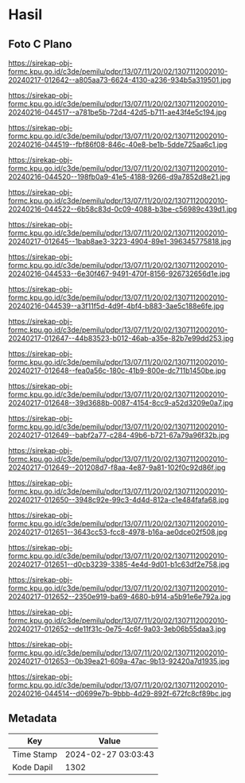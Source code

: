# Hasil

## Foto C Plano

https://sirekap-obj-formc.kpu.go.id/c3de/pemilu/pdpr/13/07/11/20/02/1307112002010-20240217-012642--a805aa73-6624-4130-a236-934b5a319501.jpg

https://sirekap-obj-formc.kpu.go.id/c3de/pemilu/pdpr/13/07/11/20/02/1307112002010-20240216-044517--a781be5b-72d4-42d5-b711-ae43f4e5c194.jpg

https://sirekap-obj-formc.kpu.go.id/c3de/pemilu/pdpr/13/07/11/20/02/1307112002010-20240216-044519--fbf86f08-846c-40e8-be1b-5dde725aa6c1.jpg

https://sirekap-obj-formc.kpu.go.id/c3de/pemilu/pdpr/13/07/11/20/02/1307112002010-20240216-044520--198fb0a9-41e5-4188-9266-d9a7852d8e21.jpg

https://sirekap-obj-formc.kpu.go.id/c3de/pemilu/pdpr/13/07/11/20/02/1307112002010-20240216-044522--6b58c83d-0c09-4088-b3be-c56989c439d1.jpg

https://sirekap-obj-formc.kpu.go.id/c3de/pemilu/pdpr/13/07/11/20/02/1307112002010-20240217-012645--1bab8ae3-3223-4904-89e1-396345775818.jpg

https://sirekap-obj-formc.kpu.go.id/c3de/pemilu/pdpr/13/07/11/20/02/1307112002010-20240216-044533--6e30f467-9491-470f-8156-926732656d1e.jpg

https://sirekap-obj-formc.kpu.go.id/c3de/pemilu/pdpr/13/07/11/20/02/1307112002010-20240216-044539--a3f11f5d-4d9f-4bf4-b883-3ae5c188e6fe.jpg

https://sirekap-obj-formc.kpu.go.id/c3de/pemilu/pdpr/13/07/11/20/02/1307112002010-20240217-012647--44b83523-b012-46ab-a35e-82b7e99dd253.jpg

https://sirekap-obj-formc.kpu.go.id/c3de/pemilu/pdpr/13/07/11/20/02/1307112002010-20240217-012648--fea0a56c-180c-41b9-800e-dc711b1450be.jpg

https://sirekap-obj-formc.kpu.go.id/c3de/pemilu/pdpr/13/07/11/20/02/1307112002010-20240217-012648--39d3688b-0087-4154-8cc9-a52d3209e0a7.jpg

https://sirekap-obj-formc.kpu.go.id/c3de/pemilu/pdpr/13/07/11/20/02/1307112002010-20240217-012649--babf2a77-c284-49b6-b721-67a79a96f32b.jpg

https://sirekap-obj-formc.kpu.go.id/c3de/pemilu/pdpr/13/07/11/20/02/1307112002010-20240217-012649--201208d7-f8aa-4e87-9a81-102f0c92d86f.jpg

https://sirekap-obj-formc.kpu.go.id/c3de/pemilu/pdpr/13/07/11/20/02/1307112002010-20240217-012650--3948c92e-99c3-4d4d-812a-c1e484fafa68.jpg

https://sirekap-obj-formc.kpu.go.id/c3de/pemilu/pdpr/13/07/11/20/02/1307112002010-20240217-012651--3643cc53-fcc8-4978-b16a-ae0dce02f508.jpg

https://sirekap-obj-formc.kpu.go.id/c3de/pemilu/pdpr/13/07/11/20/02/1307112002010-20240217-012651--d0cb3239-3385-4e4d-9d01-b1c63df2e758.jpg

https://sirekap-obj-formc.kpu.go.id/c3de/pemilu/pdpr/13/07/11/20/02/1307112002010-20240217-012652--2350e919-ba69-4680-b914-a5b91e6e792a.jpg

https://sirekap-obj-formc.kpu.go.id/c3de/pemilu/pdpr/13/07/11/20/02/1307112002010-20240217-012652--de11f31c-0e75-4c6f-9a03-3eb06b55daa3.jpg

https://sirekap-obj-formc.kpu.go.id/c3de/pemilu/pdpr/13/07/11/20/02/1307112002010-20240217-012653--0b39ea21-609a-47ac-9b13-92420a7d1935.jpg

https://sirekap-obj-formc.kpu.go.id/c3de/pemilu/pdpr/13/07/11/20/02/1307112002010-20240216-044514--d0699e7b-9bbb-4d29-892f-672fc8cf89bc.jpg


## Metadata

| Key        | Value               |
| ---------- | ------------------- |
| Time Stamp | 2024-02-27 03:03:43 |
| Kode Dapil | 1302                |



